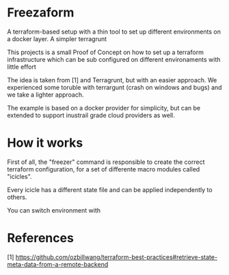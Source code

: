 # Freezaform
A terraform-based setup with a thin tool to set up different environments on a docker layer. A simpler terragrunt

This projects is a small Proof of Concept on how to set up a terraform infrastructure which can be sub configured on different environaments with little effort

The idea is taken from [1] and Terragrunt, but with an easier approach.
We experienced some toruble with terrargunt (crash on windows and bugs) and we take a lighter approach.

The example is based on a docker provider for simplicity, but can be extended to support inustrail grade cloud providers as well.

# How it works
First of all, the "freezer" command is responsible to create the correct terraform configuration, for a set of differente macro modules called "icicles".

Every icicle has a different state file and can be applied independently to others.

You can switch environment with

# References
[1] https://github.com/ozbillwang/terraform-best-practices#retrieve-state-meta-data-from-a-remote-backend
